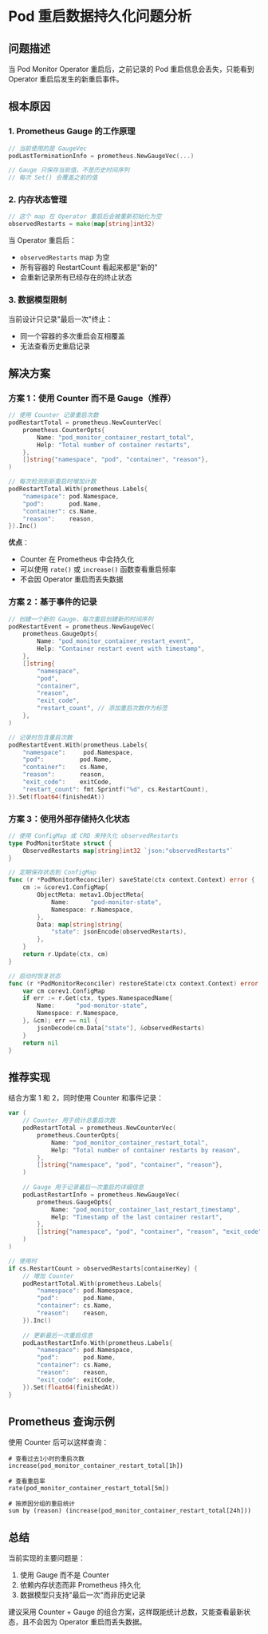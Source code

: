 # Pod 重启数据持久化问题分析

## 问题描述

当 Pod Monitor Operator 重启后，之前记录的 Pod 重启信息会丢失，只能看到 Operator 重启后发生的新重启事件。

## 根本原因

### 1. Prometheus Gauge 的工作原理
```go
// 当前使用的是 GaugeVec
podLastTerminationInfo = prometheus.NewGaugeVec(...)

// Gauge 只保存当前值，不是历史时间序列
// 每次 Set() 会覆盖之前的值
```

### 2. 内存状态管理
```go
// 这个 map 在 Operator 重启后会被重新初始化为空
observedRestarts = make(map[string]int32)
```

当 Operator 重启后：
- `observedRestarts` map 为空
- 所有容器的 RestartCount 看起来都是"新的"
- 会重新记录所有已经存在的终止状态

### 3. 数据模型限制
当前设计只记录"最后一次"终止：
- 同一个容器的多次重启会互相覆盖
- 无法查看历史重启记录

## 解决方案

### 方案 1：使用 Counter 而不是 Gauge（推荐）
```go
// 使用 Counter 记录重启次数
podRestartTotal = prometheus.NewCounterVec(
    prometheus.CounterOpts{
        Name: "pod_monitor_container_restart_total",
        Help: "Total number of container restarts",
    },
    []string{"namespace", "pod", "container", "reason"},
)

// 每次检测到新重启时增加计数
podRestartTotal.With(prometheus.Labels{
    "namespace": pod.Namespace,
    "pod":       pod.Name,
    "container": cs.Name,
    "reason":    reason,
}).Inc()
```

**优点**：
- Counter 在 Prometheus 中会持久化
- 可以使用 `rate()` 或 `increase()` 函数查看重启频率
- 不会因 Operator 重启而丢失数据

### 方案 2：基于事件的记录
```go
// 创建一个新的 Gauge，每次重启创建新的时间序列
podRestartEvent = prometheus.NewGaugeVec(
    prometheus.GaugeOpts{
        Name: "pod_monitor_container_restart_event",
        Help: "Container restart event with timestamp",
    },
    []string{
        "namespace", 
        "pod", 
        "container", 
        "reason", 
        "exit_code",
        "restart_count", // 添加重启次数作为标签
    },
)

// 记录时包含重启次数
podRestartEvent.With(prometheus.Labels{
    "namespace":     pod.Namespace,
    "pod":          pod.Name,
    "container":    cs.Name,
    "reason":       reason,
    "exit_code":    exitCode,
    "restart_count": fmt.Sprintf("%d", cs.RestartCount),
}).Set(float64(finishedAt))
```

### 方案 3：使用外部存储持久化状态
```go
// 使用 ConfigMap 或 CRD 来持久化 observedRestarts
type PodMonitorState struct {
    ObservedRestarts map[string]int32 `json:"observedRestarts"`
}

// 定期保存状态到 ConfigMap
func (r *PodMonitorReconciler) saveState(ctx context.Context) error {
    cm := &corev1.ConfigMap{
        ObjectMeta: metav1.ObjectMeta{
            Name:      "pod-monitor-state",
            Namespace: r.Namespace,
        },
        Data: map[string]string{
            "state": jsonEncode(observedRestarts),
        },
    }
    return r.Update(ctx, cm)
}

// 启动时恢复状态
func (r *PodMonitorReconciler) restoreState(ctx context.Context) error {
    var cm corev1.ConfigMap
    if err := r.Get(ctx, types.NamespacedName{
        Name:      "pod-monitor-state",
        Namespace: r.Namespace,
    }, &cm); err == nil {
        jsonDecode(cm.Data["state"], &observedRestarts)
    }
    return nil
}
```

## 推荐实现

结合方案 1 和 2，同时使用 Counter 和事件记录：

```go
var (
    // Counter 用于统计总重启次数
    podRestartTotal = prometheus.NewCounterVec(
        prometheus.CounterOpts{
            Name: "pod_monitor_container_restart_total",
            Help: "Total number of container restarts by reason",
        },
        []string{"namespace", "pod", "container", "reason"},
    )
    
    // Gauge 用于记录最后一次重启的详细信息
    podLastRestartInfo = prometheus.NewGaugeVec(
        prometheus.GaugeOpts{
            Name: "pod_monitor_container_last_restart_timestamp",
            Help: "Timestamp of the last container restart",
        },
        []string{"namespace", "pod", "container", "reason", "exit_code"},
    )
)

// 使用时
if cs.RestartCount > observedRestarts[containerKey] {
    // 增加 Counter
    podRestartTotal.With(prometheus.Labels{
        "namespace": pod.Namespace,
        "pod":       pod.Name,
        "container": cs.Name,
        "reason":    reason,
    }).Inc()
    
    // 更新最后一次重启信息
    podLastRestartInfo.With(prometheus.Labels{
        "namespace": pod.Namespace,
        "pod":       pod.Name,
        "container": cs.Name,
        "reason":    reason,
        "exit_code": exitCode,
    }).Set(float64(finishedAt))
}
```

## Prometheus 查询示例

使用 Counter 后可以这样查询：

```promql
# 查看过去1小时的重启次数
increase(pod_monitor_container_restart_total[1h])

# 查看重启率
rate(pod_monitor_container_restart_total[5m])

# 按原因分组的重启统计
sum by (reason) (increase(pod_monitor_container_restart_total[24h]))
```

## 总结

当前实现的主要问题是：
1. 使用 Gauge 而不是 Counter
2. 依赖内存状态而非 Prometheus 持久化
3. 数据模型只支持"最后一次"而非历史记录

建议采用 Counter + Gauge 的组合方案，这样既能统计总数，又能查看最新状态，且不会因为 Operator 重启而丢失数据。